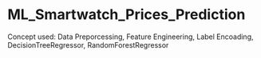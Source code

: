 # ML_Smartwatch_Prices_Prediction
Concept used: Data Preporcessing, Feature Engineering, Label Encoading, DecisionTreeRegressor, RandomForestRegressor
